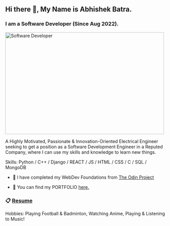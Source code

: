 ## Hi there 👋, My Name is Abhishek Batra.
### I am a Software Developer (Since Aug 2022).
<img alt="Software Developer" src="https://github.com/abhisheknaiidu/abhisheknaiidu/blob/master/code.gif?raw=true" width="500" height="320" />


A Highly Motivated, Passionate & Innovation-Oriented Electrical Engineer seeking to get a position as a Software Development Engineer in a Reputed Company, where I can use my skills and knowledge to learn new things.

Skills: Python / C++ / Django / REACT / JS / HTML / CSS / C / SQL / MongoDB

- 🔭 I have completed my WebDev Foundations from [The Odin Project](https://www.theodinproject.com/paths/foundations/courses/foundations)

- 💎 You can find my PORTFOLIO [here.](https://abhishek-batra-portfolio.netlify.app/)

### 📋 [Resume](https://drive.google.com/file/d/1MxctrahmR4JQXBqHsOPN06rXdoQS2fcw/view?usp=drive_link) 

Hobbies: Playing Football & Badminton, Watching Anime, Playing & Listening to Music!

